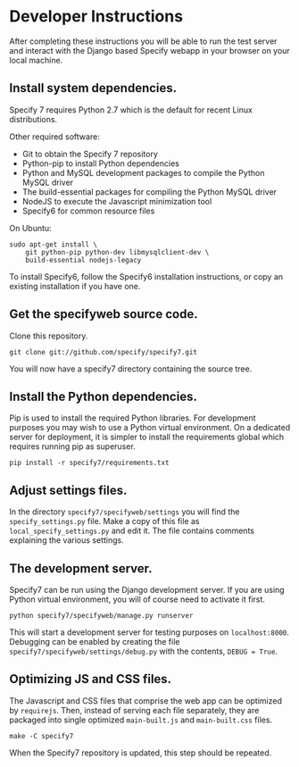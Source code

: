 

Developer Instructions
========================

After completing these instructions you will be able to run the test
server and interact with the Django based Specify webapp in your
browser on your local machine.


Install system dependencies.
-----------------------------------
Specify 7 requires Python 2.7 which is the default for recent Linux
distributions.

Other required software:

* Git to obtain the Specify 7 repository
* Python-pip to install Python dependencies
* Python and MySQL development packages to compile the Python MySQL
  driver
* The build-essential packages for compiling the Python MySQL driver
* NodeJS to execute the Javascript minimization tool
* Specify6 for common resource files

On Ubuntu:

    sudo apt-get install \
        git python-pip python-dev libmysqlclient-dev \
        build-essential nodejs-legacy

To install Specify6, follow the Specify6 installation instructions, or
copy an existing installation if you have one.


Get the specifyweb source code.
----------------------------------
Clone this repository.

    git clone git://github.com/specify/specify7.git

You will now have a specify7 directory containing the source
tree.

Install the Python dependencies.
----------------------------------
Pip is used to install the required Python libraries. For development
purposes you may wish to use a Python virtual environment. On a
dedicated server for deployment, it is simpler to install the
requirements global which requires running pip as superuser.

    pip install -r specify7/requirements.txt


Adjust settings files.
-------------------------
In the directory `specify7/specifyweb/settings` you will find the
`specify_settings.py` file. Make a copy of this file as
`local_specify_settings.py` and edit it. The file contains comments
explaining the various settings.
    

The development server.
-----------------------
Specify7 can be run using the Django development server. If you are
using Python virtual environment, you will of course need to activate
it first.

    python specify7/specifyweb/manage.py runserver

This will start a development server for testing purposes on
`localhost:8000`.  Debugging can be enabled by creating the file
`specify7/specifyweb/settings/debug.py` with the contents, `DEBUG =
True`.


Optimizing JS and CSS files.
----------------------------

The Javascript and CSS files that comprise the web app can be
optimized by `requirejs`. Then, instead of serving each file
separately, they are packaged into single optimized `main-built.js`
and `main-built.css` files.

    make -C specify7

When the Specify7 repository is updated, this step should be repeated.
